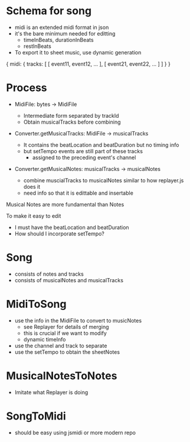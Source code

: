 Schema for song
===============

* midi is an extended midi format in json
* it's the bare minimum needed for editting
  * timeInBeats, durationInBeats
  * restInBeats
* To export it to sheet music, use dynamic generation

{
  midi: {
    tracks: [
      [
        event11, event12, ...
      ],
      [
        event21, event22, ...
      ]
    ]
  }
}

Process
=======

* MidiFile: bytes -> MidiFile
  * Intermediate form separated by trackId
  * Obtain musicalTracks before combining
  
* Converter.getMusicalTracks: MidiFile -> musicalTracks 
  * It contains the beatLocation and beatDuration but no timing info
  * but setTempo events are still part of these tracks
    * assigned to the preceding event's channel
* Converter.getMusicalNotes: musicalTracks -> musicalNotes
  * combine muscialTracks to musicalNotes similar to how replayer.js does it
  * need info so that it is edittable and insertable

Musical Notes are more fundamental than Notes

To make it easy to edit

* I must have the beatLocation and beatDuration
* How should I incorporate setTempo?



Song
====

* consists of notes and tracks
* consists of musicalNotes and musicalTracks

MidiToSong
==========

* use the info in the MidiFile to convert to musicNotes
  * see Replayer for details of merging
  * this is crucial if we want to modify
  * dynamic timeInfo
* use the channel and track to separate
* use the setTempo to obtain the sheetNotes

MusicalNotesToNotes
===================

* Imitate what Replayer is doing

SongToMidi
==========

* should be easy using jsmidi or more modern repo